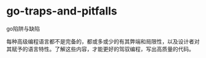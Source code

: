 # go-traps-and-pitfalls
go陷阱与缺陷

每种高级编程语言都不是完备的，都或多或少的有其弊端和局限性，以及设计者对其赋予的语言特性。了解这些内容，才能更好的驾驭编程，写出高质量的代码。
